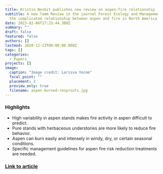 ```yaml
---
title: Kristin Nesbit publishes new review on aspen-fire relationship
subtitle: A new Tamm Review in the journal Forest Ecology and Management reviews
  the complicated relationship between aspen and fire in North America.
date: 2023-02-06T17:23:44.380Z
summary: ""
draft: false
featured: false
authors: []
lastmod: 2020-12-13T00:00:00.000Z
tags: []
categories:
  - Papers
projects: []
image:
  caption: "Image credit: Larissa Yocom"
  focal_point: ""
  placement: 2
  preview_only: true
  filename: aspen-burned-resprouts.jpg
---
```

### Highlights

* High variability in aspen stands makes fire activity in aspen difficult to predict.
* Pure stands with herbaceous understories are more likely to reduce fire behavior.
* Aspen can burn easily and intensely in windy, dry, or certain seasonal conditions.
* Specific management guidelines for aspen fire risk reduction treatments are needed.

### [Link to article](https://www.sciencedirect.com/science/article/pii/S0378112722007460)
